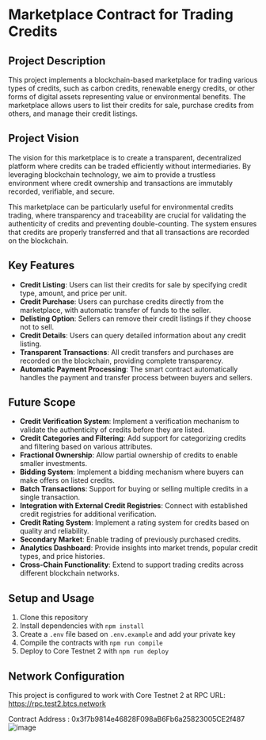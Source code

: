 # Marketplace Contract for Trading Credits

## Project Description
This project implements a blockchain-based marketplace for trading various types of credits, such as carbon credits, renewable energy credits, or other forms of digital assets representing value or environmental benefits. The marketplace allows users to list their credits for sale, purchase credits from others, and manage their credit listings.

## Project Vision
The vision for this marketplace is to create a transparent, decentralized platform where credits can be traded efficiently without intermediaries. By leveraging blockchain technology, we aim to provide a trustless environment where credit ownership and transactions are immutably recorded, verifiable, and secure.

This marketplace can be particularly useful for environmental credits trading, where transparency and traceability are crucial for validating the authenticity of credits and preventing double-counting. The system ensures that credits are properly transferred and that all transactions are recorded on the blockchain.

## Key Features
- **Credit Listing**: Users can list their credits for sale by specifying credit type, amount, and price per unit.
- **Credit Purchase**: Users can purchase credits directly from the marketplace, with automatic transfer of funds to the seller.
- **Delisting Option**: Sellers can remove their credit listings if they choose not to sell.
- **Credit Details**: Users can query detailed information about any credit listing.
- **Transparent Transactions**: All credit transfers and purchases are recorded on the blockchain, providing complete transparency.
- **Automatic Payment Processing**: The smart contract automatically handles the payment and transfer process between buyers and sellers.

## Future Scope
- **Credit Verification System**: Implement a verification mechanism to validate the authenticity of credits before they are listed.
- **Credit Categories and Filtering**: Add support for categorizing credits and filtering based on various attributes.
- **Fractional Ownership**: Allow partial ownership of credits to enable smaller investments.
- **Bidding System**: Implement a bidding mechanism where buyers can make offers on listed credits.
- **Batch Transactions**: Support for buying or selling multiple credits in a single transaction.
- **Integration with External Credit Registries**: Connect with established credit registries for additional verification.
- **Credit Rating System**: Implement a rating system for credits based on quality and reliability.
- **Secondary Market**: Enable trading of previously purchased credits.
- **Analytics Dashboard**: Provide insights into market trends, popular credit types, and price histories.
- **Cross-Chain Functionality**: Extend to support trading credits across different blockchain networks.

## Setup and Usage
1. Clone this repository
2. Install dependencies with `npm install`
3. Create a `.env` file based on `.env.example` and add your private key
4. Compile the contracts with `npm run compile`
5. Deploy to Core Testnet 2 with `npm run deploy`

## Network Configuration
This project is configured to work with Core Testnet 2 at RPC URL: https://rpc.test2.btcs.network


Contract Address : 0x3f7b9814e46828F098aB6Fb6a25823005CE2f487
![image](https://github.com/user-attachments/assets/1cc400b1-d4af-4c2a-bfa6-285b5ddb355d)


